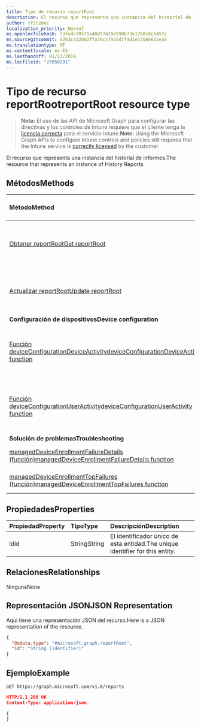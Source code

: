 ```yaml
---
title: Tipo de recurso reportRoot
description: El recurso que representa una instancia del historial de informes.
author: tfitzmac
localization_priority: Normal
ms.openlocfilehash: 53fedc78575e48d77419a598b73e1760c8c6457c
ms.sourcegitcommit: d2b3ca32602ffa76cc7925d7f4d1e2258e611ea5
ms.translationtype: MT
ms.contentlocale: es-ES
ms.lasthandoff: 01/11/2019
ms.locfileid: "27850291"
---
```

# <a name="reportroot-resource-type"></a><span data-ttu-id="4c802-103">Tipo de recurso reportRoot</span><span class="sxs-lookup"><span data-stu-id="4c802-103">reportRoot resource type</span></span>

> <span data-ttu-id="4c802-104">**Nota:** El uso de las API de Microsoft Graph para configurar las directivas y los controles de Intune requiere que el cliente tenga la [licencia correcta](https://go.microsoft.com/fwlink/?linkid=839381) para el servicio Intune.</span><span class="sxs-lookup"><span data-stu-id="4c802-104">**Note:** Using the Microsoft Graph APIs to configure Intune controls and policies still requires that the Intune service is [correctly licensed](https://go.microsoft.com/fwlink/?linkid=839381) by the customer.</span></span>

<span data-ttu-id="4c802-105">El recurso que representa una instancia del historial de informes.</span><span class="sxs-lookup"><span data-stu-id="4c802-105">The resource that represents an instance of History Reports.</span></span>
## <a name="methods"></a><span data-ttu-id="4c802-106">Métodos</span><span class="sxs-lookup"><span data-stu-id="4c802-106">Methods</span></span>
|<span data-ttu-id="4c802-107">Método</span><span class="sxs-lookup"><span data-stu-id="4c802-107">Method</span></span>|<span data-ttu-id="4c802-108">Tipo de valor devuelto</span><span class="sxs-lookup"><span data-stu-id="4c802-108">Return Type</span></span>|<span data-ttu-id="4c802-109">Descripción</span><span class="sxs-lookup"><span data-stu-id="4c802-109">Description</span></span>|
|:---|:---|:---|
|[<span data-ttu-id="4c802-110">Obtener reportRoot</span><span class="sxs-lookup"><span data-stu-id="4c802-110">Get reportRoot</span></span>](../api/intune-shared-reportroot-get.md)|[<span data-ttu-id="4c802-111">reportRoot</span><span class="sxs-lookup"><span data-stu-id="4c802-111">reportRoot</span></span>](../resources/intune-shared-reportroot.md)|<span data-ttu-id="4c802-112">Lea las propiedades y las relaciones del objeto [reportRoot](../resources/intune-shared-reportroot.md).</span><span class="sxs-lookup"><span data-stu-id="4c802-112">Read properties and relationships of the [reportRoot](../resources/intune-shared-reportroot.md) object.</span></span>|
|[<span data-ttu-id="4c802-113">Actualizar reportRoot</span><span class="sxs-lookup"><span data-stu-id="4c802-113">Update reportRoot</span></span>](../api/intune-shared-reportroot-update.md)|[<span data-ttu-id="4c802-114">reportRoot</span><span class="sxs-lookup"><span data-stu-id="4c802-114">reportRoot</span></span>](../resources/intune-shared-reportroot.md)|<span data-ttu-id="4c802-115">Actualice las propiedades de un objeto [reportRoot](../resources/intune-shared-reportroot.md).</span><span class="sxs-lookup"><span data-stu-id="4c802-115">Update the properties of a [reportRoot](../resources/intune-shared-reportroot.md) object.</span></span>|
|<span data-ttu-id="4c802-116">**Configuración de dispositivos**</span><span class="sxs-lookup"><span data-stu-id="4c802-116">**Device configuration**</span></span>|
|[<span data-ttu-id="4c802-117">Función deviceConfigurationDeviceActivity</span><span class="sxs-lookup"><span data-stu-id="4c802-117">deviceConfigurationDeviceActivity function</span></span>](../api/intune-shared-reportroot-deviceconfigurationdeviceactivity.md)|[<span data-ttu-id="4c802-118">report</span><span class="sxs-lookup"><span data-stu-id="4c802-118">report</span></span>](../resources/intune-shared-report.md)|<span data-ttu-id="4c802-119">Metadatos para el informe de actividad de dispositivo de configuración de dispositivo</span><span class="sxs-lookup"><span data-stu-id="4c802-119">Metadata for the device configuration device activity report</span></span>|
|[<span data-ttu-id="4c802-120">Función deviceConfigurationUserActivity</span><span class="sxs-lookup"><span data-stu-id="4c802-120">deviceConfigurationUserActivity function</span></span>](../api/intune-shared-reportroot-deviceconfigurationuseractivity.md)|[<span data-ttu-id="4c802-121">report</span><span class="sxs-lookup"><span data-stu-id="4c802-121">report</span></span>](../resources/intune-shared-report.md)|<span data-ttu-id="4c802-122">Metadatos para el informe de actividad de usuario de configuración de dispositivo</span><span class="sxs-lookup"><span data-stu-id="4c802-122">Metadata for the device configuration user activity report</span></span>|
|<span data-ttu-id="4c802-123">**Solución de problemas**</span><span class="sxs-lookup"><span data-stu-id="4c802-123">**Troubleshooting**</span></span>|
|[<span data-ttu-id="4c802-124">managedDeviceEnrollmentFailureDetails (función)</span><span class="sxs-lookup"><span data-stu-id="4c802-124">managedDeviceEnrollmentFailureDetails function</span></span>](../api/intune-shared-reportroot-manageddeviceenrollmentfailuredetails.md)|[<span data-ttu-id="4c802-125">report</span><span class="sxs-lookup"><span data-stu-id="4c802-125">report</span></span>](../resources/intune-shared-report.md)|<span data-ttu-id="4c802-126">Todavía no está documentada.</span><span class="sxs-lookup"><span data-stu-id="4c802-126">Not yet documented.</span></span>|
|[<span data-ttu-id="4c802-127">managedDeviceEnrollmentTopFailures (función)</span><span class="sxs-lookup"><span data-stu-id="4c802-127">managedDeviceEnrollmentTopFailures function</span></span>](../api/intune-shared-reportroot-manageddeviceenrollmenttopfailures.md)|[<span data-ttu-id="4c802-128">report</span><span class="sxs-lookup"><span data-stu-id="4c802-128">report</span></span>](../resources/intune-shared-report.md)|<span data-ttu-id="4c802-129">Todavía no está documentada.</span><span class="sxs-lookup"><span data-stu-id="4c802-129">Not yet documented.</span></span>|


## <a name="properties"></a><span data-ttu-id="4c802-130">Propiedades</span><span class="sxs-lookup"><span data-stu-id="4c802-130">Properties</span></span>
|<span data-ttu-id="4c802-131">Propiedad</span><span class="sxs-lookup"><span data-stu-id="4c802-131">Property</span></span>|<span data-ttu-id="4c802-132">Tipo</span><span class="sxs-lookup"><span data-stu-id="4c802-132">Type</span></span>|<span data-ttu-id="4c802-133">Descripción</span><span class="sxs-lookup"><span data-stu-id="4c802-133">Description</span></span>|
|:---|:---|:---|
|<span data-ttu-id="4c802-134">id</span><span class="sxs-lookup"><span data-stu-id="4c802-134">id</span></span>|<span data-ttu-id="4c802-135">String</span><span class="sxs-lookup"><span data-stu-id="4c802-135">String</span></span>|<span data-ttu-id="4c802-136">El identificador único de esta entidad.</span><span class="sxs-lookup"><span data-stu-id="4c802-136">The unique identifier for this entity.</span></span>|

## <a name="relationships"></a><span data-ttu-id="4c802-137">Relaciones</span><span class="sxs-lookup"><span data-stu-id="4c802-137">Relationships</span></span>
<span data-ttu-id="4c802-138">Ninguna</span><span class="sxs-lookup"><span data-stu-id="4c802-138">None</span></span>

## <a name="json-representation"></a><span data-ttu-id="4c802-139">Representación JSON</span><span class="sxs-lookup"><span data-stu-id="4c802-139">JSON Representation</span></span>
<span data-ttu-id="4c802-140">Aquí tiene una representación JSON del recurso.</span><span class="sxs-lookup"><span data-stu-id="4c802-140">Here is a JSON representation of the resource.</span></span>
<!--{
  "blockType": "resource",
  "baseType": "microsoft.graph.entity",
  "keyProperty": "id",
  "@odata.type": "microsoft.graph.reportRoot"
}-->
``` json
{
  "@odata.type": "#microsoft.graph.reportRoot",
  "id": "String (identifier)"
}
```

## <a name="example"></a><span data-ttu-id="4c802-141">Ejemplo</span><span class="sxs-lookup"><span data-stu-id="4c802-141">Example</span></span>

<!--{"blockType": "request"}-->
```http
GET https://graph.microsoft.com/v1.0/reports
```

<!--{"blockType": "response", "truncated": true, "@odata.type": "microsoft.graph.reportRoot"}-->
```json
HTTP/1.1 200 OK
Content-Type: application/json

{
}
```

